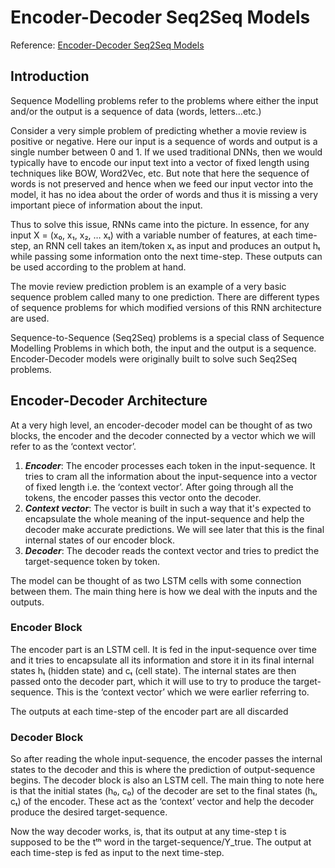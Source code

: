 # Encoder-Decoder Seq2Seq Models

Reference: [Encoder-Decoder Seq2Seq Models](https://medium.com/analytics-vidhya/encoder-decoder-seq2seq-models-clearly-explained-c34186fbf49b)

## Introduction

Sequence Modelling problems refer to the problems where either the input and/or the output is a sequence of data (words, letters…etc.)

Consider a very simple problem of predicting whether a movie review is positive or negative. Here our input is a sequence of words and output is a single number between 0 and 1. If we used traditional DNNs, then we would typically have to encode our input text into a vector of fixed length using techniques like BOW, Word2Vec, etc. But note that here the sequence of words is not preserved and hence when we feed our input vector into the model, it has no idea about the order of words and thus it is missing a very important piece of information about the input.

Thus to solve this issue, RNNs came into the picture. In essence, for any input X = (x₀, x₁, x₂, … xₜ) with a variable number of features, at each time-step, an RNN cell takes an item/token xₜ as input and produces an output hₜ while passing some information onto the next time-step. These outputs can be used according to the problem at hand.

The movie review prediction problem is an example of a very basic sequence problem called many to one prediction. There are different types of sequence problems for which modified versions of this RNN architecture are used.

Sequence-to-Sequence (Seq2Seq) problems is a special class of Sequence Modelling Problems in which both, the input and the output is a sequence. Encoder-Decoder models were originally built to solve such Seq2Seq problems.

## Encoder-Decoder Architecture

At a very high level, an encoder-decoder model can be thought of as two blocks, the encoder and the decoder connected by a vector which we will refer to as the ‘context vector’.

1. ***Encoder***: The encoder processes each token in the input-sequence. It tries to cram all the information about the input-sequence into a vector of fixed length i.e. the ‘context vector’. After going through all the tokens, the encoder passes this vector onto the decoder.
2. ***Context vector***: The vector is built in such a way that it's expected to encapsulate the whole meaning of the input-sequence and help the decoder make accurate predictions. We will see later that this is the final internal states of our encoder block.
3. ***Decoder***: The decoder reads the context vector and tries to predict the target-sequence token by token.

The model can be thought of as two LSTM cells with some connection between them. The main thing here is how we deal with the inputs and the outputs.

### Encoder Block
The encoder part is an LSTM cell. It is fed in the input-sequence over time and it tries to encapsulate all its information and store it in its final internal states hₜ (hidden state) and cₜ (cell state). The internal states are then passed onto the decoder part, which it will use to try to produce the target-sequence. This is the ‘context vector’ which we were earlier referring to.

The outputs at each time-step of the encoder part are all discarded

### Decoder Block
So after reading the whole input-sequence, the encoder passes the internal states to the decoder and this is where the prediction of output-sequence begins. The decoder block is also an LSTM cell. The main thing to note here is that the initial states (h₀, c₀) of the decoder are set to the final states (hₜ, cₜ) of the encoder. These act as the ‘context’ vector and help the decoder produce the desired target-sequence.

Now the way decoder works, is, that its output at any time-step t is supposed to be the tᵗʰ word in the target-sequence/Y_true. The output at each time-step is fed as input to the next time-step.